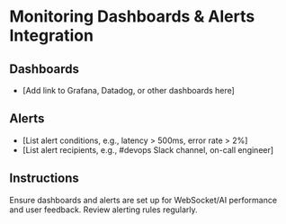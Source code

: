 # Monitoring Dashboards & Alerts Integration

## Dashboards
- [Add link to Grafana, Datadog, or other dashboards here]

## Alerts
- [List alert conditions, e.g., latency > 500ms, error rate > 2%]
- [List alert recipients, e.g., #devops Slack channel, on-call engineer]

## Instructions
Ensure dashboards and alerts are set up for WebSocket/AI performance and user feedback. Review alerting rules regularly. 